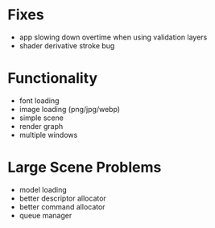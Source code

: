 # Fixes
- app slowing down overtime when using validation layers
- shader derivative stroke bug

# Functionality
- font loading
- image loading (png/jpg/webp)
- simple scene
- render graph
- multiple windows

# Large Scene Problems
- model loading
- better descriptor allocator
- better command allocator
- queue manager